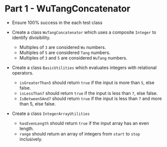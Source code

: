 # Part 1 - WuTangConcatenator
* Ensure 100% success in the each test class

* Create a class `WuTangConcatenator` which uses a composite `Integer` to identify divisibility.
    * Multiples of `3` are considered `Wu` numbers.
    * Multiples of `5` are considered `Tang` numbers.
    * Multiples of `3` and `5` are considered `WuTang` numbers.

* Create a class `BasicUtilities` which evaluates integers with relational operators.
    * `isGreaterThan5` should return `true` if the input is more than `5`, else false.
    * `isLessThan7` should return `true` if the input is less than `7`, else false.
    * `IsBetween5And7` should return `true` if the input is less than `7` and more than 5, else false.


* Create a class `IntegerArrayUtilities`
    * `hasEvenLength` should return `true` if the input array has an even length.
    * `range` should return an array of integers from `start` to `stop` inclusively.
